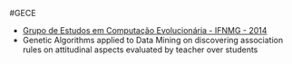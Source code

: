 #GECE
- [Grupo de Estudos em Computação Evolucionária - IFNMG - 2014](http://computacaoevolucionaria.com.br/)
- Genetic Algorithms applied to Data Mining on discovering association rules on attitudinal aspects evaluated by teacher over students
